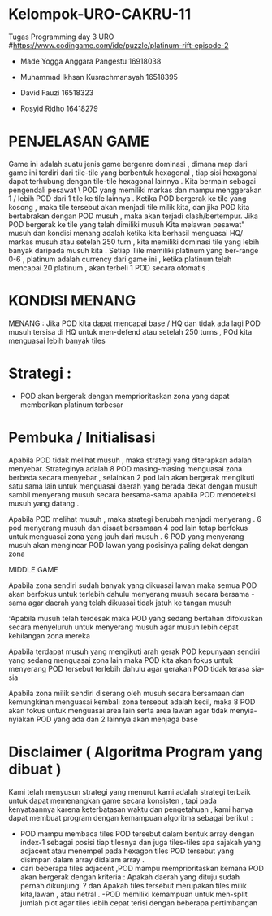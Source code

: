 # Kelompok-URO-CAKRU-11
Tugas Programming day 3 URO
#https://www.codingame.com/ide/puzzle/platinum-rift-episode-2

- Made Yogga Anggara Pangestu 16918038 

- Muhammad Ikhsan Kusrachmansyah 16518395

- David Fauzi 16518323

- Rosyid Ridho 16418279

# PENJELASAN GAME
Game ini adalah suatu jenis game bergenre dominasi , dimana map dari game ini terdiri dari tile-tile yang berbentuk hexagonal 
, tiap sisi hexagonal dapat terhubung dengan tile-tile hexagonal lainnya . Kita bermain sebagai pengendali pesawat \ POD yang 
memiliki markas dan mampu menggerakan 1 / lebih POD dari 1 tile ke tile lainnya . Ketika POD bergerak ke tile yang kosong ,
maka tile tersebut akan menjadi tile milik kita, dan jika POD kita bertabrakan dengan POD musuh , maka akan terjadi clash/bertempur. 
Jika POD bergerak ke tile yang telah dimiliki musuh Kita melawan pesawat" musuh dan kondisi menang adalah ketika kita berhasil menguasai 
HQ/ markas musuh atau setelah 250 turn , kita memiliki dominasi tile yang lebih banyak daripada musuh kita . Setiap Tile memiliki platinum
yang ber-range 0-6 , platinum adalah currency dari game ini , ketika platinum telah mencapai 20 platinum , akan terbeli 1 POD secara
otomatis .
# KONDISI MENANG
MENANG : Jika POD kita dapat mencapai base / HQ dan tidak ada lagi POD musuh tersisa di HQ untuk men-defend atau setelah 250 turns , POd kita menguasai lebih banyak tiles

# Strategi :
- POD akan bergerak dengan memprioritaskan zona yang dapat memberikan platinum terbesar

# Pembuka / Initialisasi
 Apabila POD tidak melihat musuh , maka strategi yang diterapkan adalah menyebar. Strateginya adalah 8 POD masing-masing      menguasai zona berbeda secara menyebar , selainkan 2 pod lain akan bergerak mengikuti satu sama lain untuk menguasai daerah yang berada dekat dengan musuh sambil menyerang musuh secara bersama-sama apabila POD mendeteksi musuh yang datang .
 
 Apabila POD melihat musuh , maka strategi berubah menjadi menyerang . 6 pod menyerang musuh dan disaat bersamaan 4 pod lain tetap berfokus untuk menguasai zona yang jauh dari musuh . 6 POD yang menyerang musuh akan mengincar POD lawan yang posisinya paling dekat dengan zona 

 
 MIDDLE GAME 

  Apabila zona sendiri sudah banyak yang dikuasai lawan maka semua POD akan berfokus untuk terlebih dahulu menyerang musuh secara bersama -sama agar daerah yang telah dikuasai tidak jatuh ke tangan musuh 
  
  :Apabila musuh telah terdesak maka POD yang sedang bertahan difokuskan secara menyeluruh untuk menyerang musuh agar musuh lebih cepat kehilangan zona mereka 
  
 Apabila terdapat musuh yang mengikuti arah gerak POD kepunyaan sendiri yang sedang menguasai zona lain maka POD kita akan fokus untuk menyerang POD tersebut terlebih dahulu agar gerakan POD tidak terasa sia-sia
  
   Apabila zona milik sendiri diserang oleh musuh secara bersamaan dan kemungkinan menguasai kembali zona tersebut adalah kecil, maka 8 POD akan fokus untuk menguasai area lain serta area lawan agar tidak menyia-nyiakan POD yang ada dan 2 lainnya akan menjaga base 


# Disclaimer ( Algoritma Program yang dibuat )
Kami telah menyusun strategi yang menurut kami adalah strategi terbaik untuk dapat memenangkan game secara konsisten , tapi pada kenyataannya karena keterbatasan waktu dan pengetahuan , kami hanya dapat membuat program dengan kemampuan algoritma sebagai berikut :
- POD mampu membaca tiles POD tersebut dalam bentuk array dengan index-1 sebagai posisi tiap tilesnya dan juga tiles-tiles apa sajakah yang adjacent atau menempel pada hexagon tiles POD tersebut yang disimpan dalam array didalam array .
- dari beberapa tiles adjacent ,POD mampu memprioritaskan kemana POD akan bergerak dengan kriteria : Apakah daerah yang dituju sudah pernah dikunjungi ? dan Apakah tiles tersebut merupakan tiles milik kita,lawan , atau netral . 
-POD memiliki kemampuan untuk men-split jumlah plot agar tiles lebih cepat terisi dengan beberapa pertimbangan


